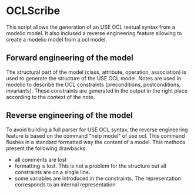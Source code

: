 OCLScribe 
=========
This script allows the generation of an USE OCL textual syntax from a modelio model. It also inclused a reverse engineering feature allowing to create a modelio model from a ocl model. 

Forward engineering of the model
--------------------------------
The structural part of the model (class, attribute, operation, association) is used to generate the structure of the USE OCL model. Notes are used in modelio to describe the OCL constraints (preconditions, postconditions, invariants). These constraints are generated in the output in the right place according to the context of the note.

Reverse engineering of the model
--------------------------------
To avoid building a full parser for USE OCL syntax, the reverse engineering feature is based on the command "help model" of use ocl. This command flushes in a standard formatted way the content of a model. This methods present the following drawbacks:
* all comments are lost
* formatting is lost. This is not a problem for the structure but all constraints are on a single line.
* some variables are introduced in the constraints. The representation corresponds to an internal representation



